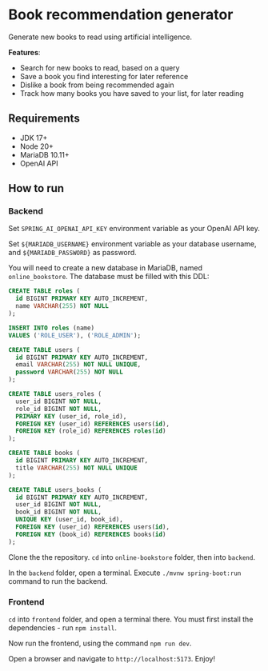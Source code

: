 # Book recommendation generator

Generate new books to read using artificial intelligence.

**Features**:

* Search for new books to read, based on a query
* Save a book you find interesting for later reference
* Dislike a book from being recommended again
* Track how many books you have saved to your list, for later reading

## Requirements

* JDK 17+
* Node 20+
* MariaDB 10.11+
* OpenAI API

## How to run

### Backend

Set `SPRING_AI_OPENAI_API_KEY` environment variable as your OpenAI API key.

Set `${MARIADB_USERNAME}` environment variable as your database username, and `${MARIADB_PASSWORD}` as password.

You will need to create a new database in MariaDB, named `online_bookstore`. The database must be filled with this DDL:

```SQL
CREATE TABLE roles (
  id BIGINT PRIMARY KEY AUTO_INCREMENT,
  name VARCHAR(255) NOT NULL
);

INSERT INTO roles (name)
VALUES ('ROLE_USER'), ('ROLE_ADMIN');

CREATE TABLE users (
  id BIGINT PRIMARY KEY AUTO_INCREMENT,
  email VARCHAR(255) NOT NULL UNIQUE,
  password VARCHAR(255) NOT NULL
);

CREATE TABLE users_roles (
  user_id BIGINT NOT NULL,
  role_id BIGINT NOT NULL,
  PRIMARY KEY (user_id, role_id),
  FOREIGN KEY (user_id) REFERENCES users(id),
  FOREIGN KEY (role_id) REFERENCES roles(id)
);

CREATE TABLE books (
  id BIGINT PRIMARY KEY AUTO_INCREMENT,
  title VARCHAR(255) NOT NULL UNIQUE
);

CREATE TABLE users_books (
  id BIGINT PRIMARY KEY AUTO_INCREMENT,
  user_id BIGINT NOT NULL,
  book_id BIGINT NOT NULL,
  UNIQUE KEY (user_id, book_id),
  FOREIGN KEY (user_id) REFERENCES users(id),
  FOREIGN KEY (book_id) REFERENCES books(id)
);
```

Clone the the repository. `cd` into `online-bookstore` folder, then into `backend`.

In the `backend` folder, open a terminal. Execute `./mvnw spring-boot:run` command to run the backend.

### Frontend

`cd` into `frontend` folder, and open a terminal there. You must first install the dependencies - run `npm install`.

Now run the frontend, using the command `npm run dev`.

Open a browser and navigate to `http://localhost:5173`. Enjoy!